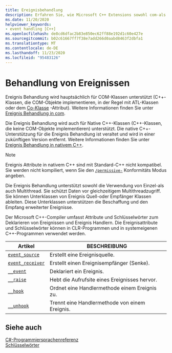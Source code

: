```yaml
---
title: Ereignisbehandlung
description: Erfahren Sie, wie Microsoft C++ Extensions sowohl com-als auch native Ereignis Behandlung unterstützen.
ms.date: 11/20/2020
helpviewer_keywords:
- event handling [C++]
ms.openlocfilehash: de8cd6dfac2b83e850ec62ff88e192d1c60e427e
ms.sourcegitcommit: b02c61667ff7f38e7add266d0aabd8463f2dbfa1
ms.translationtype: MT
ms.contentlocale: de-DE
ms.lasthandoff: 11/23/2020
ms.locfileid: "95483126"
---
```

# <a name="event-handling"></a>Behandlung von Ereignissen

Ereignis Behandlung wird hauptsächlich für COM-Klassen unterstützt (C++-Klassen, die COM-Objekte implementieren, in der Regel mit ATL-Klassen oder dem [Co-Klasse](../windows/attributes/coclass.md) -Attribut). Weitere Informationen finden Sie unter [Ereignis Behandlung in com](../cpp/event-handling-in-com.md).

Die Ereignis Behandlung wird auch für Native C++-Klassen (C++-Klassen, die keine COM-Objekte implementieren) unterstützt. Die native C++-Unterstützung für die Ereignis Behandlung ist veraltet und wird in einer zukünftigen Version entfernt. Weitere Informationen finden Sie unter [Ereignis Behandlung in nativem C++](../cpp/event-handling-in-native-cpp.md).

> [!NOTE]
> Ereignis Attribute in nativem C++ sind mit Standard-C++ nicht kompatibel. Sie werden nicht kompiliert, wenn Sie den [`/permissive-`](../build/reference/permissive-standards-conformance.md) Konformitäts Modus angeben.

Die Ereignis Behandlung unterstützt sowohl die Verwendung von Einzel-als auch Multithread. Sie schützt Daten vor gleichzeitigem Multithreadzugriff. Sie können Unterklassen von Ereignis Quell-oder Empfänger Klassen ableiten. Diese Unterklassen unterstützen die Beschaffung und den Empfang erweiterter Ereignisse.

Der Microsoft C++-Compiler umfasst Attribute und Schlüsselwörter zum Deklarieren von Ereignissen und Ereignis Handlern. Die Ereignisattribute und Schlüsselwörter können in CLR-Programmen und in systemeigenen C++-Programmen verwendet werden.

| Artikel | BESCHREIBUNG |
|--|--|
| [`event_source`](../windows/attributes/event-source.md) | Erstellt eine Ereignisquelle. |
| [`event_receiver`](../windows/attributes/event-receiver.md) | Erstellt einen Ereignisempfänger (Senke). |
| [`__event`](../cpp/event.md) | Deklariert ein Ereignis. |
| [`__raise`](../cpp/raise.md) | Hebt die Aufrufsite eines Ereignisses hervor. |
| [`__hook`](../cpp/hook.md) | Ordnet eine Handlermethode einem Ereignis zu. |
| [`__unhook`](../cpp/unhook.md) | Trennt eine Handlermethode von einem Ereignis. |

## <a name="see-also"></a>Siehe auch

[C#-Programmiersprachenreferenz](../cpp/cpp-language-reference.md)\
[Schlüsselwörter](../cpp/keywords-cpp.md)
